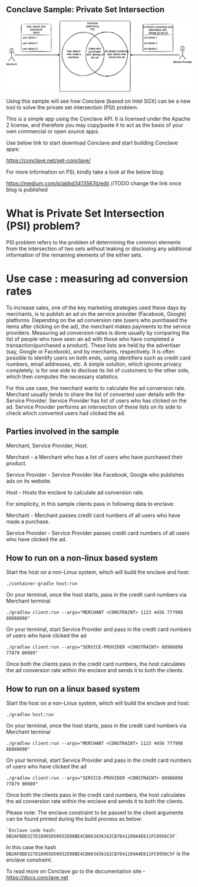 ## Conclave Sample: Private Set Intersection

<p align="center">
  <img src="./psi.png" alt="Corda" width="600">
</p>

Using this sample will see how Conclave (based on Intel SGX) can be a new tool to solve the private set intersection (PSI) problem.

This is a simple app using the Conclave API. It is licensed under the Apache 2 license, and therefore you may 
copy/paste it to act as the basis of your own commercial or open source apps.

Use below link to start download Conclave and start building Conclave apps:

https://conclave.net/get-conclave/

For more information on PSI, kindly take a look at the below blog:

https://medium.com/p/abbd3413567d/edit //TODO change the link once blog is published
        
# What is Private Set Intersection (PSI) problem?

PSI problem refers to the problem of determining the common elements from the intersection of two sets without leaking or disclosing any 
additional information of the remaining elements of the either sets.

# Use case : measuring ad conversion rates

To increase sales, one of the key marketing strategies used these days by merchants, is to publish an ad on the service 
provider (Facebook, Google) platforms.
Depending on the ad conversion rate (users who purchased the items after clicking on the ad), the merchant makes payments
to the service providers.
Measuring ad conversion rates is done usually by comparing the list of people who have seen an ad with those who have 
completed a transaction(purchased a product). 
These lists are held by the advertiser (say, Google or Facebook), and by merchants, respectively. 
It is often possible to identify users on both ends, using identifiers such as credit card numbers, email addresses, etc. 
A simple solution, which ignores privacy completely, is for one side to disclose its list of customers to the other side, 
which then computes the necessary statistics. 

For this use case, the merchant wants to calculate the ad conversion rate. Merchant usually tends to share the list of 
converted user details with the Service Provider.
Service Provider has list of users who has clicked on the ad. Service Provider performs an intersection of these lists 
on its side to check which converted users had clicked the ad.

## Parties involved in the sample
Merchant, Service Provider, Host.

Merchant - a Merchant who has a list of users who have purchased their product.  

Service Provider - Service Provider like Facebook, Google who publishes ads on its website.

Host - Hosts the enclave to calculate ad conversion rate.

For simplicity, in this sample clients pass in following data to enclave:

Merchant - Merchant passes credit card numbers of all users who have made a purchase.

Service Provider - Service Provider passes credit card numbers of all users who have clicked the ad.

## How to run on a non-linux based system

Start the host on a non-Linux system, which will build the enclave and host:

    ./container-gradle host:run

On your terminal, once the host starts, pass in the credit card numbers via Merchant terminal

    ./gradlew client:run --args="MERCHANT <CONSTRAINT> 1123 4456 777998 88988898"

On your terminal, start Service Provider and pass in the credit card numbers of users who have clicked the ad

    ./gradlew client:run --args="SERVICE-PROVIDER <CONSTRAINT> 88988898 77879 00989"

Once both the clients pass in the credit card numbers, the host calculates the ad conversion rate within the enclave and sends it to both the clients.

## How to run on a linux based system

Start the host on a non-Linux system, which will build the enclave and host:

    ./gradlew host:run

On your terminal, once the host starts, pass in the credit card numbers via Merchant terminal

    ./gradlew client:run --args="MERCHANT <CONSTRAINT> 1123 4456 777998 88988898"

On your terminal, start Service Provider and pass in the credit card numbers of users who have clicked the ad

    ./gradlew client:run --args="SERVICE-PROVIDER <CONSTRAINT> 88988898 77879 00989"

Once both the clients pass in the credit card numbers, the host calculates the ad conversion rate within the enclave and sends it to both the clients.

Please note:
The enclave constraint to be passed to the client arguments can be found printed during the build process as below:

    `Enclave code hash:   DB2AF8DD327D18965D50932E08BE4CB663436162CB7641269A4E611FC0956C5F`
In this case the hash `DB2AF8DD327D18965D50932E08BE4CB663436162CB7641269A4E611FC0956C5F` is the enclave constraint.

To read more on Conclave go to the documentation site - https://docs.conclave.net